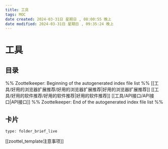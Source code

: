 ```yaml
---
title: 工具
tags: MOC
date created: 2024-03-31日 星期日 , 08:00:55 晚上
date modified: 2024-03-31日 星期日 , 09:35:24 晚上
---
```

# 工具

## 目录



%% Zoottelkeeper: Beginning of the autogenerated index file list  %%
 [[工具/好用的浏览器扩展推荐/好用的浏览器扩展推荐|好用的浏览器扩展推荐]]
 [[工具/好用的软件推荐/好用的软件推荐|好用的软件推荐]]
 [[工具/API接口/API接口|API接口]]
%% Zoottelkeeper: End of the autogenerated index file list  %%












## 卡片

```ccard
type: folder_brief_live
```




















[[zoottel_template注意事项]]